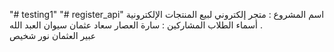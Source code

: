 "# testing1" 
"# register_api"
اسم المشروع :
متجر إلكتروني لبيع المنتجات الإلكترونية .
أسماء الطلاب المشاركين :
سارة العصار 
سعاد عثمان 
سيوان العبد الله  
عبير العثمان 
نور شخيص
